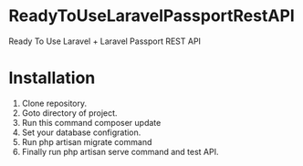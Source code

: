 # ReadyToUseLaravelPassportRestAPI
Ready To Use Laravel + Laravel Passport REST API

# Installation

1. Clone repository.
2. Goto directory of project.
3. Run this command composer update
4. Set your database configration. 
5. Run php artisan migrate command
6. Finally run php artisan serve command and test API. 
